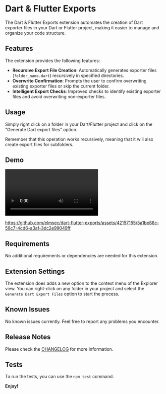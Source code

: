 # Dart & Flutter Exports

The Dart & Flutter Exports extension automates the creation of Dart exporter files in your Dart or Flutter project, making it easier to manage and organize your code structure.

## Features

The extension provides the following features:

- **Recursive Export File Creation**: Automatically generates exporter files (`folder_name.dart`) recursively in specified directories.
- **Overwrite Confirmation**: Prompts the user to confirm overwriting existing exporter files or skip the current folder.
- **Intelligent Export Checks**: Improved checks to identify existing exporter files and avoid overwriting non-exporter files.

## Usage
Simply right click on a folder in your Dart/Flutter project and click on the "Generate Dart export files" option. 

Remember that this operation works recursively, meaning that it will also create export files for subfolders.

## Demo
<video src="https://elma.dev/_files/dart-exports.mp4" controls></video>

https://github.com/elmsec/dart-flutter-exports/assets/42157155/5a1be88c-56c7-4cd6-a3af-3dc2e99049ff


## Requirements

No additional requirements or dependencies are needed for this extension.

## Extension Settings

The extension does adds a new option to the context menu of the Explorer view. You can right-click on any folder in your project and select the `Generate Dart Export Files` option to start the process.

## Known Issues

No known issues currently. Feel free to report any problems you encounter.

## Release Notes

Please check the [CHANGELOG](CHANGELOG.md) for more information.

## Tests

To run the tests, you can use the `npm test` command.

**Enjoy!**
